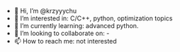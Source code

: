 - 👋 Hi, I’m @krzyyychu
- 👀 I’m interested in: C/C++, python, optimization topics
- 🌱 I’m currently learning: advanced python.
- 💞️ I’m looking to collaborate on: -
- 📫 How to reach me: not interested
<!---
krzyyychu/krzyyychu is a ✨ special ✨ repository because its `README.md` (this file) appears on your GitHub profile.
You can click the Preview link to take a look at your changes.
--->
